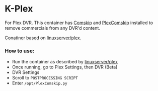# K-Plex

For Plex DVR. This container has [Comskip](https://github.com/erikkaashoek/Comskip) and [PlexComskip](https://github.com/ekim1337/PlexComskip) installed to remove commercials from any DVR'd content.

Conatiner based on [linuxserver/plex](https://hub.docker.com/r/linuxserver/plex/).

### How to use:
- Run the container as described by [linuxserver/plex](https://hub.docker.com/r/linuxserver/plex/)
- Once running, go to Plex Settings, then DVR (Beta)
- DVR Settings
- Scroll to `POSTPROCESSING SCRIPT`
- Enter `/opt/PlexComskip.py`
